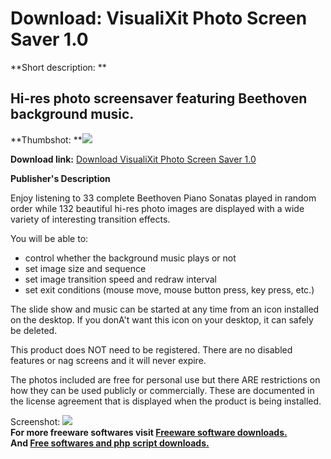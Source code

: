 # Download: VisualiXit Photo Screen Saver 1.0

**Short description: **

## Hi-res photo screensaver featuring Beethoven background music.

  
**Thumbshot: **![](http://www.freewarefiles.com/screenshot/pss1main_md.jpg)   
  
**Download link:** [Download VisualiXit Photo Screen Saver 1.0](http://freesoftwares.boysofts.com/VisualiXit-Photo-Screen-Saver_program_65968.html)  
  

**Publisher's Description**  
  

Enjoy listening to 33 complete Beethoven Piano Sonatas played in random order
while 132 beautiful hi-res photo images are displayed with a wide variety of
interesting transition effects.

You will be able to:

  * control whether the background music plays or not 
  * set image size and sequence 
  * set image transition speed and redraw interval 
  * set exit conditions (mouse move, mouse button press, key press, etc.) 

The slide show and music can be started at any time from an icon installed on
the desktop. If you donA't want this icon on your desktop, it can safely be
deleted.

This product does NOT need to be registered. There are no disabled features or
nag screens and it will never expire.

The photos included are free for personal use but there ARE restrictions on
how they can be used publicly or commercially. These are documented in the
license agreement that is displayed when the product is being installed.

  
  
Screenshot: ![](http://www.freewarefiles.com/screenshot/pss1main.jpg)  
**For more freeware softwares visit [Freeware software downloads.](http://freesoftwares.boysofts.com/)**   
**And [Free softwares and php script downloads.](http://www.boysofts.com/)**

